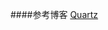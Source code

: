 ####参考博客
[Quartz](http://baike.baidu.com/link?url=Vm-OvO8u0Wa85inUXVuxhBnZm7P74y7pyZPo-eRGqQwnHq7epP72gl24nblhVlkOmBpjYcv71Q3P0GQ5cgutC86YD16dbsuSeL5S5F9zBp7)
